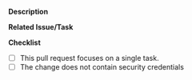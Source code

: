 **Description**

**Related Issue/Task**

**Checklist**

- [ ] This pull request focuses on a single task.
- [ ] The change does not contain security credentials

